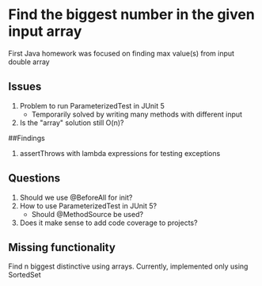 # Find the biggest number in the given input array
First Java homework was focused on finding max value(s) from input double array

## Issues
1. Problem to run ParameterizedTest in JUnit 5
	* Temporarily solved by writing many methods with different input
2. Is the "array" solution still O(n)?

##Findings
1. assertThrows with lambda expressions for testing exceptions

## Questions
1. Should we use @BeforeAll for init?
2. How to use ParameterizedTest in JUnit 5?
	* Should @MethodSource be used?
3. Does it make sense to add code coverage to projects?

## Missing functionality
Find n biggest distinctive using arrays. Currently, implemented only using SortedSet

